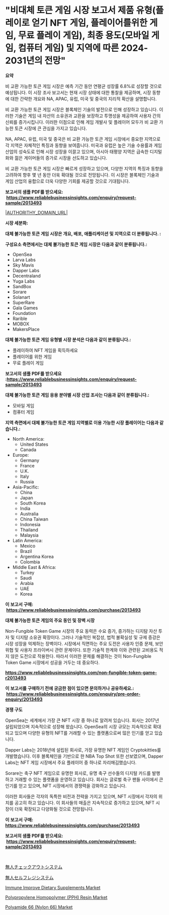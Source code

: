 <p><h1>"비대체 토큰 게임 시장 보고서 제품 유형(플레이로 얻기 NFT 게임, 플레이어를위한 게임, 무료 플레이 게임), 최종 용도(모바일 게임, 컴퓨터 게임) 및 지역에 따른 2024-2031년의 전망"</h1></p><p><strong>요약</strong></p>
<p><p>비 교환 가능한 토큰 게임 시장은 예측 기간 동안 연평균 성장률 6.8%로 성장할 것으로 예상됩니다. 이 시장 조사 보고서는 현재 시장 상태에 대한 통찰을 제공하며, 시장 동향에 대한 간략한 개요와 NA, APAC, 유럽, 미국 및 중국의 지리적 확산을 설명합니다.</p><p>비 교환 가능한 토큰 게임 시장은 블록체인 기술의 발전으로 인해 성장하고 있습니다. 이러한 기술은 게임 내 자산의 소유권과 교환을 보장하고 투명성을 제공하여 사용자 간의 신뢰를 증가시킵니다. 이러한 이점으로 인해 게임 개발사 및 플레이어 모두가 비 교환 가능한 토큰 시장에 큰 관심을 가지고 있습니다.</p><p>NA, APAC, 유럽, 미국 및 중국은 비 교환 가능한 토큰 게임 시장에서 중요한 지역으로 각 지역은 자체적인 특징과 동향을 보여줍니다. 미국과 유럽은 높은 기술 수용률과 게임 산업의 성숙도로 인해 시장 성장을 이끌고 있으며, 아시아 태평양 지역은 급속한 디지털화와 젊은 게이머들의 증가로 시장을 선도하고 있습니다.</p><p>비 교환 가능한 토큰 게임 시장은 빠르게 성장하고 있으며, 다양한 지역의 특징과 동향을 고려하여 향후 몇 년 동안 더욱 확대될 것으로 전망됩니다. 이 시장은 블록체인 기술과 게임 산업의 융합으로 더욱 다양한 기회를 제공할 것으로 기대됩니다.</p></p>
<p><strong>보고서의 샘플 PDF를 받으세요: &nbsp;<a href="https://www.reliablebusinessinsights.com/enquiry/request-sample/2013493">https://www.reliablebusinessinsights.com/enquiry/request-sample/2013493</a></strong></p>
<p><a href="|AUTHORITHY_DOMAIN_URL|">|AUTHORITHY_DOMAIN_URL|</a></p>
<p><strong>시장 세분화:</strong></p>
<p><strong> 대체 불가능한 토큰 게임 시장은 개요, 배포, 애플리케이션 및 지역으로 더 분류됩니다. :</strong></p>
<p><strong>구성요소 측면에서는 대체 불가능한 토큰 게임 시장은 다음과 같이 분류됩니다.:</strong></p>
<p><ul><li>OpenSea</li><li>Larva Labs</li><li>Sky Mavis</li><li>Dapper Labs</li><li>Decentraland</li><li>Yuga Labs</li><li>SandBox</li><li>Sorare</li><li>Solanart</li><li>SuperRare</li><li>Gala Games</li><li>Foundation</li><li>Rarible</li><li>MOBOX</li><li>MakersPlace</li></ul></p>
<p><strong> 대체 불가능한 토큰 게임 유형별 시장 분석은 다음과 같이 분류됩니다.:</strong></p>
<p><ul><li>플레이하여 NFT 게임을 획득하세요</li><li>플레이어를 위한 게임</li><li>무료 플레이 게임</li></ul></p>
<p><strong>보고서의 샘플 PDF를 받으세요 :<a href="https://www.reliablebusinessinsights.com/enquiry/request-sample/2013493">https://www.reliablebusinessinsights.com/enquiry/request-sample/2013493</a></strong></p>
<p><strong> 대체 불가능한 토큰 게임 응용 분야별 시장 산업 조사는 다음과 같이 분류됩니다.:</strong></p>
<p><ul><li>모바일 게임</li><li>컴퓨터 게임</li></ul></p>
<p><strong>지역 측면에서 대체 불가능한 토큰 게임 지역별로 이용 가능한 시장 플레이어는 다음과 같습니다.:</strong></p>
<p><ul>
    <li>
        North America:
        <ul>
            <li>United States</li>
            <li>Canada</li>
        </ul>
    </li>
    <li>
        Europe:
        <ul>
            <li>Germany</li>
            <li>France</li>
            <li>U.K.</li>
            <li>Italy</li>
            <li>Russia</li>
        </ul>
    </li>
    <li>
        Asia-Pacific:
        <ul>
            <li>China</li>
            <li>Japan</li>
            <li>South Korea</li>
            <li>India</li>
            <li>Australia</li>
            <li>China Taiwan</li>
            <li>Indonesia</li>
            <li>Thailand</li>
            <li>Malaysia</li>
        </ul>
    </li>
    <li>
        Latin America:
        <ul>
            <li>Mexico</li>
            <li>Brazil</li>
            <li>Argentina Korea</li>
            <li>Colombia</li>
        </ul>
    </li>
    <li>
        Middle East & Africa:
        <ul>
            <li>Turkey</li>
            <li>Saudi</li>
            <li>Arabia</li>
            <li>UAE</li>
            <li>Korea</li>
        </ul>
    </li>
    </ul></p>
<p><strong>이 보고서 구매: &nbsp;<a href="https://www.reliablebusinessinsights.com/purchase/2013493">https://www.reliablebusinessinsights.com/purchase/2013493</a></strong></p>
<p><strong>대체 불가능한 토큰 게임의 주요 동인 및 장벽 시장</strong></p>
<p><p>Non-Fungible Token Game 시장의 주요 동력은 수요 증가, 증가하는 디지턈 자산 투자 및 디지턈 소유권 확장이다. 그러나 기술적인 복잡성, 법적 불확실성 및 규제 증강은 시장 성장을 억제하는 장벽이다. 시장에서 직면하는 주요 도전은 사용자 인증 문제, 보안 위협 및 사용자 프라이버시 관련 문제이다. 또한 기술적 한계와 이와 관련된 고비용도 적지 않은 도전으로 작용한다. 따라서 이러한 문제를 해결하는 것이 Non-Fungible Token Game 시장에서 성공을 거두는 데 중요하다.</p></p>
<p><strong><a href="https://www.reliablebusinessinsights.com/non-fungible-token-game-r2013493">https://www.reliablebusinessinsights.com/non-fungible-token-game-r2013493</a></strong></p>
<p><strong>이 보고서를 구매하기 전에 궁금한 점이 있으면 문의하거나 공유하세요.: &nbsp;<a href="https://www.reliablebusinessinsights.com/enquiry/pre-order-enquiry/2013493">https://www.reliablebusinessinsights.com/enquiry/pre-order-enquiry/2013493</a></strong></p>
<p><strong>경쟁 구도</strong></p>
<p><p>OpenSea는 세계에서 가장 큰 NFT 시장 중 하나로 알려져 있습니다. 회사는 2017년 설립되었으며 지속적으로 성장해 왔습니다. OpenSea의 시장 규모는 지속적으로 확대되고 있으며 다양한 유형의 NFT를 거래할 수 있는 플랫폼으로써 많은 인기를 얻고 있습니다. </p><p>Dapper Labs는 2018년에 설립된 회사로, 가장 유명한 NFT 게임인 Cryptokitties를 개발했습니다. 이후 블록체인을 기반으로 한 NBA Top Shot 또한 선보였으며, Dapper Labs는 NFT 게임 시장에서 주요 플레이어 중 하나로 자리매김했습니다.</p><p>Sorare는 축구 NFT 게임으로 유명한 회사로, 유명 축구 선수들의 디지털 카드를 발행하고 거래할 수 있는 플랫폼을 운영하고 있습니다. 회사는 글로벌 축구 팬들 사이에서 큰 인기를 얻고 있으며, NFT 시장에서의 경쟁력을 강화하고 있습니다.</p><p>이러한 회사들은 각자의 독특한 비전과 전략을 가지고 있으며, NFT 시장에서 각자의 위치를 공고히 하고 있습니다. 이 회사들의 매출은 지속적으로 증가하고 있으며, NFT 시장이 더욱 확장되고 다양화될 것으로 전망됩니다.</p></p>
<p><strong>이 보고서 구매: &nbsp; <a href="https://www.reliablebusinessinsights.com/purchase/2013493">https://www.reliablebusinessinsights.com/purchase/2013493</a></strong></p>
<p><strong>보고서의 샘플 PDF를 받으세요: &nbsp;<a href="https://www.reliablebusinessinsights.com/enquiry/request-sample/2013493">https://www.reliablebusinessinsights.com/enquiry/request-sample/2013493</a></strong><strong></strong></p>
<p>&nbsp;</p>
<p><p><a href="https://github.com/Fatimaklein1/Market-Research-Report-List-1/blob/main/8028576117988.md">無人チェックアウトシステム</a></p><p><a href="https://github.com/LenoraKris2023/Market-Research-Report-List-1/blob/main/1592268117989.md">無人セルフレジシステム</a></p><p><a href="https://issuu.com/reportprime-2/docs/immune-improve-dietary-supplements-market-size-203">Immune Improve Dietary Supplements Market</a></p><p><a href="https://github.com/singletonthaxterkelliehr2df/Market-Research-Report-List-2/blob/main/polypropylene-homopolymer-pph-resin-market.md">Polypropylene Homopolymer (PPH) Resin Market</a></p><p><a href="https://github.com/ashman753/Market-Research-Report-List-1/blob/main/polyamide-66-nylon-66-market.md">Polyamide 66 (Nylon 66) Market</a></p></p>